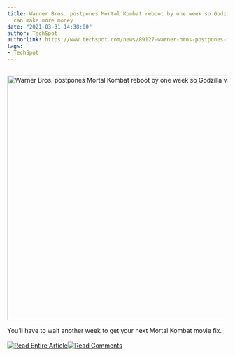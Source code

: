 ```yaml
---
title: Warner Bros. postpones Mortal Kombat reboot by one week so Godzilla vs. Kong
  can make more money
date: "2021-03-31 14:38:00"
author: TechSpot
authorlink: https://www.techspot.com/news/89127-warner-bros-postpones-mortal-kombat-reboot-one-week.html
tags:
- TechSpot
---
```

<a href="https://www.techspot.com/news/89127-warner-bros-postpones-mortal-kombat-reboot-one-week.html" target="_blank"><img src="https://static.techspot.com/images2/news/ts3_thumbs/2021/03/2021-03-31-ts3_thumbs-438.jpg" width="800" height="560" style="padding: 15px 0" title="Warner Bros. postpones Mortal Kombat reboot by one week so Godzilla vs. Kong can make more money" /></a><br />You’ll have to wait another week to get your next Mortal Kombat movie fix.<br /><br /><a href="https://www.techspot.com/news/89127-warner-bros-postpones-mortal-kombat-reboot-one-week.html"><img src="https://static.techspot.com/images/rss/rss_buttons_01.png" border="0" alt="Read Entire Article" /></a><a href="https://www.techspot.com/news/89127-warner-bros-postpones-mortal-kombat-reboot-one-week.html#comments"><img src="https://static.techspot.com/images/rss/rss_buttons_02.png" border="0" alt="Read Comments" /></a><br /><br />